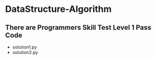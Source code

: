 # DataStructure-Algorithm

## There are Programmers Skill Test Level 1 Pass Code
+ solution1.py 
+ solution2.py
